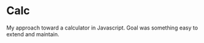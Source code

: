 Calc
====

My approach toward a calculator in Javascript. Goal was something easy to extend and maintain.
